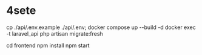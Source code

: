 # 4sete

cp ./api/.env.example ./api/.env;
docker compose up --build -d
docker exec -t laravel_api php artisan migrate:fresh

cd frontend
npm install
npm start
